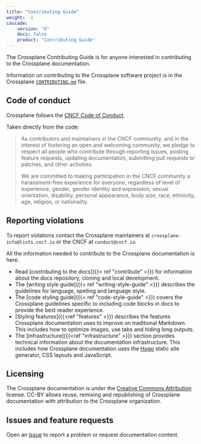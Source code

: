```yaml
---
title: "Contributing Guide"
weight: -1
cascade:
    version: "0"
    docs: false
    product: "Contributing Guide"
---
```


The Crossplane Contributing Guide is for anyone interested in contributing to
the Crossplane documentation.

Information on contributing to the Crossplane software project is in the
Crossplane
[`CONTRIBUTING.md`](https://github.com/crossplane/crossplane/blob/main/CONTRIBUTING.md)
file.

## Code of conduct
Crossplane follows the [CNCF Code of Conduct](https://github.com/cncf/foundation/blob/main/code-of-conduct.md).

Taken directly from the code:
<!-- vale off -->
>As contributors and maintainers in the CNCF community, and in the interest of
>fostering an open and welcoming community, we pledge to respect all people who
>contribute through reporting issues, posting feature requests, updating
>documentation, submitting pull requests or patches, and other activities.
>
>We are committed to making participation in the CNCF community a
>harassment-free experience for everyone, regardless of level of experience,
>gender, gender identity and expression, sexual orientation, disability,
>personal appearance, body size, race, ethnicity, age, religion, or nationality.
<!-- vale on -->

## Reporting violations
To report violations contact the Crossplane maintainers at `crossplane-info@lists.cncf.io`
or the CNCF at `conduct@cncf.io`.

All the information needed to contribute to the Crossplane documentation is
here.

* Read [contributing to the docs]({{< ref "contribute" >}}) for information
  about the docs repository, cloning and local development.
* The [writing style guide]({{< ref "writing-style-guide" >}}) describes the
  guidelines for language, spelling and language style.
* The [code styling guide]({{< ref "code-style-guide" >}}) covers the Crossplane guidelines
  specific to including code blocks in docs to provide the best reader
  experience.
* [Styling features]({{<ref "features" >}}) describes the features
  Crossplane documentation uses to improve on traditional Markdown. This
  includes how to optimize images, use tabs and hiding long outputs.
* The [infrastructure]({{<ref "infrastructure" >}}) section provides technical
  information about the documentation infrastructure. This includes how
  Crossplane documentation uses the [Hugo](https://gohugo.io/) static site
  generator, CSS layouts and JavaScript.

## Licensing
The Crossplane documentation is under the [Creative Commons Attribution](https://creativecommons.org/licenses/by/4.0/)
license. CC-BY allows reuse, remixing and republishing of Crossplane
documentation with attribution to the Crossplane organization.

## Issues and feature requests
Open an [issue](https://github.com/crossplane/crossplane/issues)
to report a problem or request documentation content.